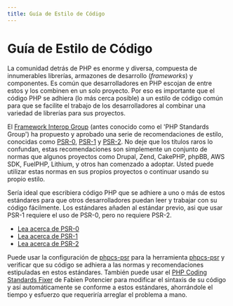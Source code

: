 ```yaml
---
title: Guía de Estilo de Código
---
```


# Guía de Estilo de Código

La comunidad detrás de PHP es enorme y diversa, compuesta de innumerables librerías, armazones de desarrollo (*frameworks*) y componentes. Es común que desarrolladores en PHP escojan de entre estos  y los combinen en un solo proyecto. Por eso es importante que el código PHP se adhiera (lo más cerca posible) a un estilo de código común para que se facilite el trabajo de los desarrolladores al combinar una variedad de librerías para sus proyectos.

El [Framework Interop Group][fig] (antes conocido como el 'PHP Standards Group') ha propuesto y aprobado una serie de recomendaciones de estilo, conocidas como [PSR-0][psr0], [PSR-1][psr1] y [PSR-2][psr2]. No deje que los títulos raros lo confundan, estas recomendaciones son simplemente un conjunto de normas que algunos proyectos como Drupal, Zend, CakePHP, phpBB, AWS SDK, FuelPHP, Lithium, y otros han comenzado a adoptar. Usted puede utilizar estas normas en sus propios proyectos o continuar usando su propio estilo.

Sería ideal que escribiera código PHP que se adhiere a uno o más de estos estándares para que otros desarrolladores puedan leer y trabajar con su código fácilmente. Los estándares añaden al estándar previo, asi que usar PSR-1 requiere el uso de PSR-0, pero no requiere PSR-2.

* [Lea acerca de PSR-0][psr0]
* [Lea acerca de PSR-1][psr1]
* [Lea acerca de PSR-2][psr2]

Puede usar la configuración de [phpcs-psr][phpcs-psr] para la herramienta [phpcs-psr][phpcs-psr] y verificar que su código se adhiera a las normas y recomendaciones estipuladas en estos estándares. También puede usar el [PHP Coding Standards Fixer][phpcsfixer] de Fabien Potencier para modificar el sintaxis de su código y así automáticamente se conforme a estos estándares, ahorrándole el tiempo y esfuerzo que requeriría arreglar el problema a mano.

[fig]: http://www.php-fig.org/
[psr0]: https://github.com/php-fig/fig-standards/blob/master/accepted/PSR-0.md
[psr1]: https://github.com/php-fig/fig-standards/blob/master/accepted/PSR-1-basic-coding-standard.md
[psr2]: https://github.com/php-fig/fig-standards/blob/master/accepted/PSR-2-coding-style-guide.md
[phpcs]: http://pear.php.net/package/PHP_CodeSniffer/
[phpcs-psr]: https://github.com/klaussilveira/phpcs-psr
[phpcsfixer]: http://cs.sensiolabs.org/
